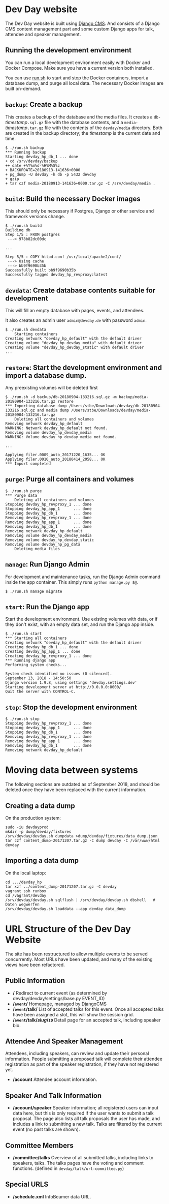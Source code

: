 # Dev Day website

The Dev Day website is built using [Django CMS](https://www.django-cms.org/).
And consists of a Django CMS content management part and some custom Django
apps for talk, attendee and speaker management.

## Running the development environment

You can run a local development environment easily with Docker and Docker Compose.  Make sure you have a current version both installed.

You can use [run.sh](./run.sh) to start and stop the Docker containers,
import a database dump, and purge all local data. The necessary Docker images are built on-demand.

## `backup`: Create a backup

This creates a backup of the database and the media files. It creates a `db-`_timestamp_`.sql.gz` file with the database contents, and a `media-`_timestamp_`.tar.gz` file with the contents of the `devday/media` directory. Both are created in the backup directory; the _timestamp_ is the current date and time.

```
$ ./run.sh backup
*** Running backup
Starting devday_hp_db_1 ... done
+ cd /srv/devday/backup
++ date +%Y%m%d-%H%M%S%z
+ BACKUPDATE=20180913-141636+0000
+ pg_dump -U devday -h db -p 5432 devday
+ gzip
+ tar czf media-20180913-141636+0000.tar.gz -C /srv/devday/media .
```

## `build`: Build the necessary Docker images

This should only be necessary if Postgres, Django or other service and framework versions change.

```
$ ./run.sh build
Building db
Step 1/5 : FROM postgres
 ---> 978b82dc00dc

...

Step 5/5 : COPY httpd.conf /usr/local/apache2/conf/
 ---> Using cache
 ---> bb9f9690b35b
Successfully built bb9f9690b35b
Successfully tagged devday_hp_revproxy:latest
```

## `devdata`: Create database contents suitable for development

This will fill an empty database with pages, events, and attendees.

It also creates an admin user `admin@devday.de` with password `admin`.

```
$ ./run.sh devdata
    Starting containers
Creating network "devday_hp_default" with the default driver
Creating volume "devday_hp_devday_media" with default driver
Creating volume "devday_hp_devday_static" with default driver
...
```

## `restore`: Start the development environment and import a database dump.

Any preexisting volumes will be deleted first
```
$ ./run.sh -d backup/db-20180904-133216.sql.gz -m backup/media-20180904-133216.tar.gz restore
*** Importing database dump /Users/stbe/Downloads/devday/db-20180904-133216.sql.gz and media dump /Users/stbe/Downloads/devday/media-20180904-133216.tar.gz
    Deleting all containers and volumes
Removing network devday_hp_default
WARNING: Network devday_hp_default not found.
Removing volume devday_hp_devday_media
WARNING: Volume devday_hp_devday_media not found.

...

Applying filer.0009_auto_20171220_1635... OK
Applying filer.0010_auto_20180414_2058... OK
*** Import completed
```

## `purge`: Purge all containers and volumes

```
$ ./run.sh purge
*** Purge data
    Deleting all containers and volumes
Stopping devday_hp_revproxy_1 ... done
Stopping devday_hp_app_1      ... done
Stopping devday_hp_db_1       ... done
Removing devday_hp_revproxy_1 ... done
Removing devday_hp_app_1      ... done
Removing devday_hp_db_1       ... done
Removing network devday_hp_default
Removing volume devday_hp_devday_media
Removing volume devday_hp_devday_static
Removing volume devday_hp_pg_data
    Deleting media files
```

## `manage`: Run Django Admin

For development and maintenance tasks, run the Django Admin command inside the app container. This simply runs `python manage.py $@`.

```
$ ./run.sh manage migrate
```

## `start`: Run the Django app
Start the development environment. Use existing volumes with data, or if they don't exist, with an empty data set, and run the Django app inside.

```
$ ./run.sh start
*** Starting all containers
Creating network "devday_hp_default" with the default driver
Creating devday_hp_db_1 ... done
Creating devday_hp_app_1 ... done
Creating devday_hp_revproxy_1 ... done
*** Running django app
Performing system checks...

System check identified no issues (0 silenced).
September 13, 2018 - 14:50:50
Django version 1.9.8, using settings 'devday.settings.dev'
Starting development server at http://0.0.0.0:8000/
Quit the server with CONTROL-C.
```

## `stop`: Stop the development environment

```
$ ./run.sh stop
Stopping devday_hp_revproxy_1 ... done
Stopping devday_hp_app_1      ... done
Stopping devday_hp_db_1       ... done
Removing devday_hp_revproxy_1 ... done
Removing devday_hp_app_1      ... done
Removing devday_hp_db_1       ... done
Removing network devday_hp_default
```


# Moving data between systems

The following sections are outdated as of September 2018, and should be deleted once they have been replaced with the current information.

## Creating a data dump

On the production system:

```
sudo -iu devdayprod
mkdir -p dump/devday/fixtures
/srv/devday/devday.sh dumpdata >dump/devday/fixtures/data_dump.json
tar czf content_dump-20171207.tar.gz -C dump devday -C /var/www/html devday
```


## Importing a data dump

On the local laptop:

```
cd .../devday_hp
tar xzf ../content_dump-20171207.tar.gz -C devday
vagrant ssh runbox
cd /vagrant/devday
/srv/devday/devday.sh sqlflush | /srv/devday/devday.sh dbshell   # Daten wegwerfen
/srv/devday/devday.sh loaddata --app devday data_dump
```

# URL Structure of the Dev Day Website

The site has been restructured to allow multiple events to be served concurrently.  Most URLs have been updated, and many of the existing views have been refactored.

## Public Information

* **/** Redirect to current event (as determined by devday/devday/settings/base.py EVENT_ID)
* **/`event`/** Homepage, managed by DjangoCMS
* **/`event`/talk/** List of accepted talks for this event.  Once all accepted talks have been assigned a slot, this will show the session grid.
* **/`event`/talk/*slug*/`ID`** Detail page for an accepted talk, including speaker bio.

## Attendee And Speaker Management

Attendees, including speakers, can review and update their personal information.  People submitting a proposed talk will complete their attendee registration as part of the speaker registration, if they have not registered yet.

* **/account** Attendee account information.

## Speaker And Talk Information

* **/account/speaker** Speaker information; all registered users can input data here, but this is only required if the user wants to submit a talk proposal. The page also lists all talk proposals the user has made, and includes a link to submitting a new talk.  Talks are filtered by the current event (no past talks are shown).

## Committee Members

* **/committee/talks** Overview of all submitted talks, including links to speakers, talks.  The talks pages have the voting and comment functions.
(defined in `devday/talk/url-committee.py`)

## Special URLS

* **/schedule.xml** InfoBeamer data URL.
